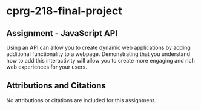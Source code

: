 # cprg-218-final-project
## Assignment - JavaScript API

Using an API can allow you to create dynamic web applications by adding additional functionality to a webpage. Demonstrating that you understand how to add this interactivity will allow you to create more engaging and rich web experiences for your users.

## Attributions and Citations

No attributions or citations are included for this assignment.
